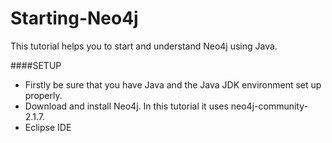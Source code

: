 # Starting-Neo4j
This tutorial helps you to start and understand Neo4j using Java.

####SETUP
- Firstly be sure that you have Java and the Java JDK environment set up properly.
- Download and install Neo4j. In this tutorial it uses neo4j-community-2.1.7.
- Eclipse IDE


